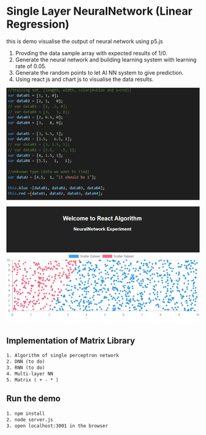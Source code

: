 # Single Layer NeuralNetwork (Linear Regression)
this is demo visualise the output of neural network using p5.js
1. Provding the data sample array with expected results of 1/0.
2. Generate the neural network and building learning system with learning rate of 0.05.
3. Generate the random points to let AI NN system to give prediction.
4. Using react js and chart js to visualise the data results.

![alt text](https://github.com/MemoryWrong/AI-Deep-Layer-Neural-Network-Using-React.js/blob/master/data.PNG)

![alt text](https://github.com/MemoryWrong/AI-Deep-Layer-Neural-Network-Using-React.js/blob/master/results.PNG)


## Implementation of Matrix Library

```
1. Algorithm of single perceptron network
2. DNN (to do) 
3. RNN (to do)
4. Multi-layer NN
5. Matrix ( + - * )

```

## Run the demo

```
1. npm install
2. node server.js
3. open localhost:3001 in the browser
